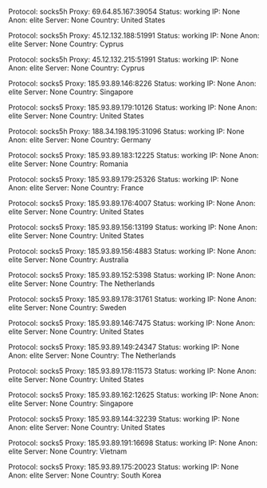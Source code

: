 Protocol: socks5h
Proxy: 69.64.85.167:39054
Status: working
IP: None
Anon: elite
Server: None
Country: United States

Protocol: socks5h
Proxy: 45.12.132.188:51991
Status: working
IP: None
Anon: elite
Server: None
Country: Cyprus

Protocol: socks5h
Proxy: 45.12.132.215:51991
Status: working
IP: None
Anon: elite
Server: None
Country: Cyprus

Protocol: socks5
Proxy: 185.93.89.146:8226
Status: working
IP: None
Anon: elite
Server: None
Country: Singapore

Protocol: socks5
Proxy: 185.93.89.179:10126
Status: working
IP: None
Anon: elite
Server: None
Country: United States

Protocol: socks5h
Proxy: 188.34.198.195:31096
Status: working
IP: None
Anon: elite
Server: None
Country: Germany

Protocol: socks5
Proxy: 185.93.89.183:12225
Status: working
IP: None
Anon: elite
Server: None
Country: Romania

Protocol: socks5
Proxy: 185.93.89.179:25326
Status: working
IP: None
Anon: elite
Server: None
Country: France

Protocol: socks5
Proxy: 185.93.89.176:4007
Status: working
IP: None
Anon: elite
Server: None
Country: United States

Protocol: socks5
Proxy: 185.93.89.156:13199
Status: working
IP: None
Anon: elite
Server: None
Country: United States

Protocol: socks5
Proxy: 185.93.89.156:4883
Status: working
IP: None
Anon: elite
Server: None
Country: Australia

Protocol: socks5
Proxy: 185.93.89.152:5398
Status: working
IP: None
Anon: elite
Server: None
Country: The Netherlands

Protocol: socks5
Proxy: 185.93.89.178:31761
Status: working
IP: None
Anon: elite
Server: None
Country: Sweden

Protocol: socks5
Proxy: 185.93.89.146:7475
Status: working
IP: None
Anon: elite
Server: None
Country: United States

Protocol: socks5
Proxy: 185.93.89.149:24347
Status: working
IP: None
Anon: elite
Server: None
Country: The Netherlands

Protocol: socks5
Proxy: 185.93.89.178:11573
Status: working
IP: None
Anon: elite
Server: None
Country: United States

Protocol: socks5
Proxy: 185.93.89.162:12625
Status: working
IP: None
Anon: elite
Server: None
Country: Singapore

Protocol: socks5
Proxy: 185.93.89.144:32239
Status: working
IP: None
Anon: elite
Server: None
Country: United States

Protocol: socks5
Proxy: 185.93.89.191:16698
Status: working
IP: None
Anon: elite
Server: None
Country: Vietnam

Protocol: socks5
Proxy: 185.93.89.175:20023
Status: working
IP: None
Anon: elite
Server: None
Country: South Korea

